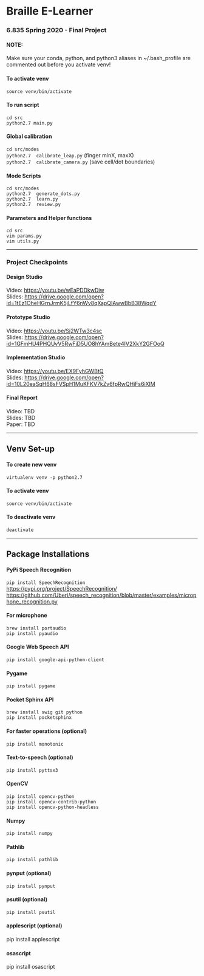 # Braille E-Learner

### 6.835 Spring 2020 - Final Project

#### NOTE:
Make sure your conda, python, and python3 aliases in ~/.bash_profile are commented out before you activate venv!

#### To activate venv
```source venv/bin/activate```

#### To run script
```cd src```            
```python2.7 main.py```  

#### Global calibration
```cd src/modes```           
```python2.7  calibrate_leap.py``` (finger minX, maxX)                
```python2.7  calibrate_camera.py``` (save cell/dot boundaries) 

#### Mode Scripts
```cd src/modes```     
```python2.7  generate_dots.py```          
```python2.7  learn.py```          
```python2.7  review.py```

#### Parameters and Helper functions
```cd src```                
```vim params.py```                  
```vim utils.py```

---

### Project Checkpoints

#### Design Studio
Video: https://youtu.be/wEaPDDkwDiw       
Slides: https://drive.google.com/open?id=1tEz1OheHGrnJrmK5jLfY6nWv8qXapQIAwwBbB38WqdY

#### Prototype Studio
Video: https://youtu.be/Sj2WTw3c4sc      
Slides: https://drive.google.com/open?id=1GFmHU4PHQUvV5RwFjD5UO8hYAmBete4IV2XkY2GFOoQ      

#### Implementation Studio
Video: https://youtu.be/EX9FyhGWBtQ     
Slides: https://drive.google.com/open?id=10L20eaSqH68sFVSpH1MuKFKV7kZv6fpRwQHiFs6iXlM     

#### Final Report
Video: TBD                           
Slides: TBD                         
Paper: TBD

---

## Venv Set-up

#### To create new venv
```virtualenv venv -p python2.7```

#### To activate venv
```source venv/bin/activate```

#### To deactivate venv
```deactivate```

---

## Package Installations

#### PyPi Speech Recognition                   
```pip install SpeechRecognition```                       
https://pypi.org/project/SpeechRecognition/                             
https://github.com/Uberi/speech_recognition/blob/master/examples/microphone_recognition.py      

#### For microphone
```brew install portaudio```                
```pip install pyaudio```

#### Google Web Speech API
```pip install google-api-python-client```

#### Pygame
```pip install pygame```

#### Pocket Sphinx API 
```brew install swig git python```                        
```pip install pocketsphinx```

#### For faster operations (optional)
```pip install monotonic```

#### Text-to-speech (optional)
```pip install pyttsx3```

#### OpenCV
```pip install opencv-python```                          
```pip install opencv-contrib-python```                   
```pip install opencv-python-headless```

#### Numpy
```pip install numpy``` 

#### Pathlib
```pip install pathlib```

#### pynput (optional)
```pip install pynput```

#### psutil (optional)
```pip install psutil```

#### applescript (optional)
pip install applescript

#### osascript
pip install osascript



